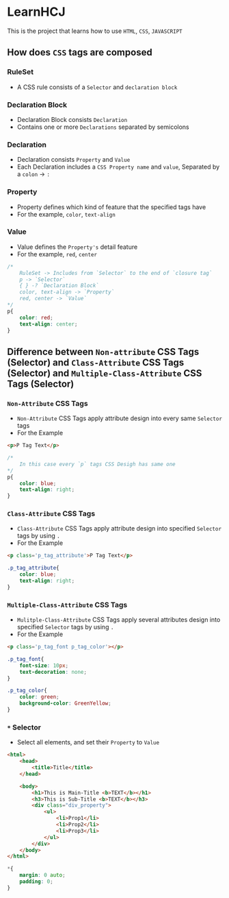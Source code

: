 # LearnHCJ

This is the project that learns how to use `HTML`, `CSS`, `JAVASCRIPT`

## How does `CSS` tags are composed

### RuleSet
- A CSS rule consists of a `Selector` and `declaration block`

### Declaration Block
- Declaration Block consists `Declaration`
- Contains one or more `Declarations` separated by semicolons

### Declaration
- Declaration consists `Property` and `Value`
- Each Declaration includes a `CSS Property name` and `value`, Separated by a `colon` -> `:`

### Property
- Property defines which kind of feature that the specified tags have
- For the example, `color`, `text-align`

### Value
- Value defines the `Property's` detail feature
- For the example, `red`, `center`


```CSS
/*
    RuleSet -> Includes from `Selector` to the end of `closure tag`
    p -> `Selector`
    { } -? `Declaration Block`
    color, text-align -> `Property`
    red, center -> `Value`
*/
p{
    color: red;
    text-align: center;
}
```

## Difference between `Non-attribute` CSS Tags (Selector) and `Class-Attribute` CSS Tags (Selector) and `Multiple-Class-Attribute` CSS Tags (Selector)

### `Non-Attribute` CSS Tags
- `Non-Attribute` CSS Tags apply attribute design into every same `Selector` tags
- For the Example

```HTML
<p>P Tag Text</p>
```
```CSS
/*
    In this case every `p` tags CSS Desigh has same one
*/
p{
    color: blue;
    text-align: right;
}
```

### `Class-Attribute` CSS Tags
- `Class-Attribute` CSS Tags apply attribute design into specified `Selector` tags by using `.`
- For the Example

```HTML
<p class='p_tag_attribute'>P Tag Text</p>
```
```CSS
.p_tag_attribute{
    color: blue;
    text-align: right;
}
```

### `Multiple-Class-Attribute` CSS Tags
- `Mulitple-Class-Attribute` CSS Tags apply several attributes design into specified `Selector` tags by using `.`
- For the Example

```HTML
<p class='p_tag_font p_tag_color'></p>
```
```CSS
.p_tag_font{
    font-size: 10px;
    text-decoration: none;
}

.p_tag_color{
    color: green;
    background-color: GreenYellow;
}
```

### `*` Selector
- Select all elements, and set their `Property` to `Value`

```HTML
<html>
    <head>
        <title>Title</title>
    </head>

    <body>
        <h1>This is Main-Title <b>TEXT</b></h1>
        <h3>This is Sub-Title <b>TEXT</b></h3>
        <div class="div_property">
            <ul>
                <li>Prop1</li>
                <li>Prop2</li>
                <li>Prop3</li>
            </ul>
        </div>
    </body>
</html>
```
```CSS
*{
    margin: 0 auto;
    padding: 0;
}
```

